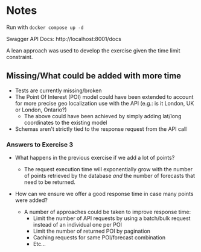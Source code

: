 # Notes

Run with `docker compose up -d`

Swagger API Docs: http://localhost:8001/docs

A lean approach was used to develop the exercise given the time limit constraint.

## Missing/What could be added with more time
- Tests are currently missing/broken
- The Point Of Interest (POI) model could have been extended to account for more precise geo localization use with the API (e.g.: is it London, UK or London, Ontario?)
  - The above could have been achieved by simply adding lat/long coordinates to the existing model
- Schemas aren't strictly tied to the response request from the API call


### Answers to Exercise 3

- What happens in the previous exercise if we add a lot of points?
  - The request execution time will exponentially grow with the number of points retrieved by the database _and_ the number of forecasts that need to be returned.

- How can we ensure we offer a good response time in case many points were added?
  - A number of approaches could be taken to improve response time:
    - Limit the number of API requests by using a batch/bulk request instead of an individual one per POI
    - Limit the number of returned POI by pagination
    - Caching requests for same POI/forecast combination
    - Etc...
